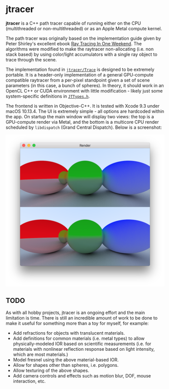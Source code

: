 # jtracer

**jtracer** is a C++ path tracer capable of running either on the CPU (multithreaded or non-multithreaded) or as an Apple Metal compute kernel.

The path tracer was originally based on the implementation guide given by Peter Shirley's excellent ebook [Ray Tracing In One Weekend](http://a.co/4ShfDEg). The algorithms were modified to make the raytracer non-allocating (i.e. non stack based) by using color/light accumulators with a single ray object to trace through the scene.

The implementation found in [`jtracer/Trace`](jtracer/Trace) is designed to be extremely portable. It is a header-only implementation of a general GPU-compute compatible raytracer from a per-pixel standpoint given a set of scene parameters (in this case, a bunch of spheres). In theory, it should work in an OpenCL C++ or CUDA environment with little modification - likely just some system-specific definitions in [`JTTypes.h`](jtracer/Trace/JTTypes.h).

The frontend is written in Objective-C++. It is tested with Xcode 9.3 under macOS 10.13.4. The UI is extremely simple - all options are hardcoded within the app. On startup the main window will display two views: the top is a GPU-compute render via Metal, and the bottom is a multicore CPU render scheduled by `libdispatch` (Grand Central Dispatch). Below is a screenshot:

<p align="center">
<img src="https://github.com/jonathonracz/jtracer/blob/master/screenshot.png?raw=true" width = 619 alt="Screenshot, as described above.">
</p>

## TODO

As with all hobby projects, jtracer is an ongoing effort and the main limitation is time. There is still an incredible amount of work to be done to make it useful for something more than a toy for myself, for example:

- Add refractions for objects with translucent materials.
- Add definitions for common materials (i.e. metal types) to allow physically-modeled IOR based on scientific measurements (i.e. for materials with nonlinear reflection response based on light intensity, which are most materials.)
- Model fresnel using the above material-based IOR.
- Allow for shapes other than spheres, i.e. polygons.
- Allow texturing of the above shapes.
- Add camera controls and effects such as motion blur, DOF, mouse interaction, etc.
